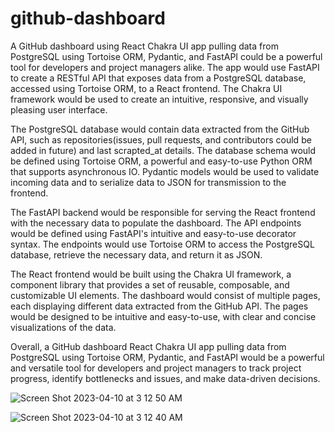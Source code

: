 # github-dashboard

A GitHub dashboard using React Chakra UI app pulling data from PostgreSQL using Tortoise ORM, Pydantic, and FastAPI could be a powerful tool for developers and project managers alike. The app would use FastAPI to create a RESTful API that exposes data from a PostgreSQL database, accessed using Tortoise ORM, to a React frontend. The Chakra UI framework would be used to create an intuitive, responsive, and visually pleasing user interface.

The PostgreSQL database would contain data extracted from the GitHub API, such as repositories(issues, pull requests, and contributors could be added in future) and last scrapted_at details. The database schema would be defined using Tortoise ORM, a powerful and easy-to-use Python ORM that supports asynchronous IO. Pydantic models would be used to validate incoming data and to serialize data to JSON for transmission to the frontend.

The FastAPI backend would be responsible for serving the React frontend with the necessary data to populate the dashboard. The API endpoints would be defined using FastAPI's intuitive and easy-to-use decorator syntax. The endpoints would use Tortoise ORM to access the PostgreSQL database, retrieve the necessary data, and return it as JSON.

The React frontend would be built using the Chakra UI framework, a component library that provides a set of reusable, composable, and customizable UI elements. The dashboard would consist of multiple pages, each displaying different data extracted from the GitHub API. The pages would be designed to be intuitive and easy-to-use, with clear and concise visualizations of the data.

Overall, a GitHub dashboard React Chakra UI app pulling data from PostgreSQL using Tortoise ORM, Pydantic, and FastAPI would be a powerful and versatile tool for developers and project managers to track project progress, identify bottlenecks and issues, and make data-driven decisions.


![Screen Shot 2023-04-10 at 3 12 50 AM](https://user-images.githubusercontent.com/32134349/230902576-a889f6ed-536c-436f-a84b-4fbd451ed723.png)


![Screen Shot 2023-04-10 at 3 12 40 AM](https://user-images.githubusercontent.com/32134349/230902549-7c2f5b27-18cc-491d-936e-0c06aec78c51.png)
